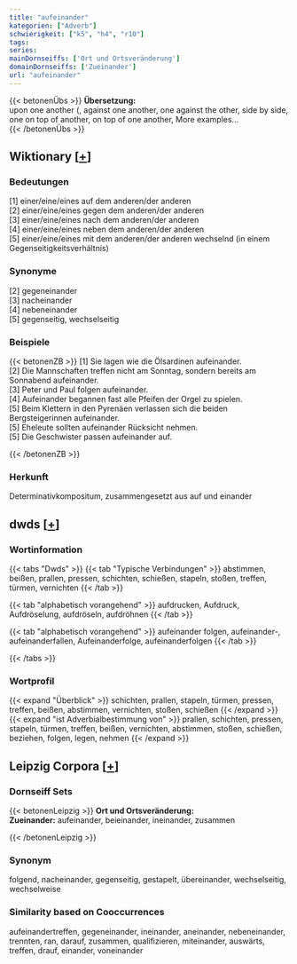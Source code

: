 ```yaml
---
title: "aufeinander"
kategorien: ["Adverb"]
schwierigkeit: ["k5", "h4", "r10"]
tags:
series:
mainDornseiffs: ['Ort und Ortsveränderung']
domainDornseiffs: ['Zueinander']
url: "aufeinander"
---
```


{{< betonenÜbs >}}
**Übersetzung:**  
upon one another (, against one another, one against the other, side by side, one on top of another, on top of one another, More examples...  
{{< /betonenÜbs >}}

## Wiktionary [[+](https://de.wiktionary.org/wiki/aufeinander)]

### Bedeutungen
[1] einer/eine/eines auf dem anderen/der anderen  
[2] einer/eine/eines gegen dem anderen/der anderen  
[3] einer/eine/eines nach dem anderen/der anderen  
[4] einer/eine/eines neben dem anderen/der anderen  
[5] einer/eine/eines mit dem anderen/der anderen wechselnd (in einem Gegenseitigkeitsverhältnis)  

### Synonyme
[2] gegeneinander  
[3] nacheinander  
[4] nebeneinander  
[5] gegenseitig, wechselseitig  

### Beispiele
{{< betonenZB >}}
[1] Sie lagen wie die Ölsardinen aufeinander.  
[2] Die Mannschaften treffen nicht am Sonntag, sondern bereits am Sonnabend aufeinander.  
[3] Peter und Paul folgen aufeinander.  
[4] Aufeinander begannen fast alle Pfeifen der Orgel zu spielen.  
[5] Beim Klettern in den Pyrenäen verlassen sich die beiden Bergsteigerinnen aufeinander.  
[5] Eheleute sollten aufeinander Rücksicht nehmen.  
[5] Die Geschwister passen aufeinander auf.  

{{< /betonenZB >}}
### Herkunft
Determinativkompositum, zusammengesetzt aus auf und einander  



## dwds [[+](https://www.dwds.de/wb/aufeinander)]

### Wortinformation
{{< tabs "Dwds" >}}
{{< tab "Typische Verbindungen" >}}
abstimmen, beißen, prallen, pressen, schichten, schießen, stapeln, stoßen, treffen, türmen, vernichten
{{< /tab >}}

{{< tab "alphabetisch vorangehend" >}}
aufdrucken, Aufdruck, Aufdröselung, aufdröseln, aufdröhnen
{{< /tab >}}

{{< tab "alphabetisch vorangehend" >}}
aufeinander folgen, aufeinander-, aufeinanderfallen, Aufeinanderfolge, aufeinanderfolgen
{{< /tab >}}

{{< /tabs >}}

### Wortprofil
{{< expand "Überblick" >}} schichten, prallen, stapeln, türmen, pressen, treffen, beißen, abstimmen, vernichten, stoßen, schießen {{< /expand >}}
{{< expand "ist Adverbialbestimmung von" >}} prallen, schichten, pressen, stapeln, türmen, treffen, beißen, vernichten, abstimmen, stoßen, schießen, beziehen, folgen, legen, nehmen {{< /expand >}}

## Leipzig Corpora [[+](https://corpora.uni-leipzig.de/en/res?word=aufeinander&corpusId=deu_newscrawl-public_2018)]

### Dornseiff Sets
{{< betonenLeipzig >}}
**Ort und Ortsveränderung:**  
**Zueinander:** aufeinander, beieinander, ineinander, zusammen  

{{< /betonenLeipzig >}}

### Synonym
folgend, nacheinander, gegenseitig, gestapelt, übereinander, wechselseitig, wechselweise


### Similarity based on Cooccurrences
aufeinandertreffen, gegeneinander, ineinander, aneinander, nebeneinander, trennten, ran, darauf, zusammen, qualifizieren, miteinander, auswärts, treffen, drauf, einander, voneinander

